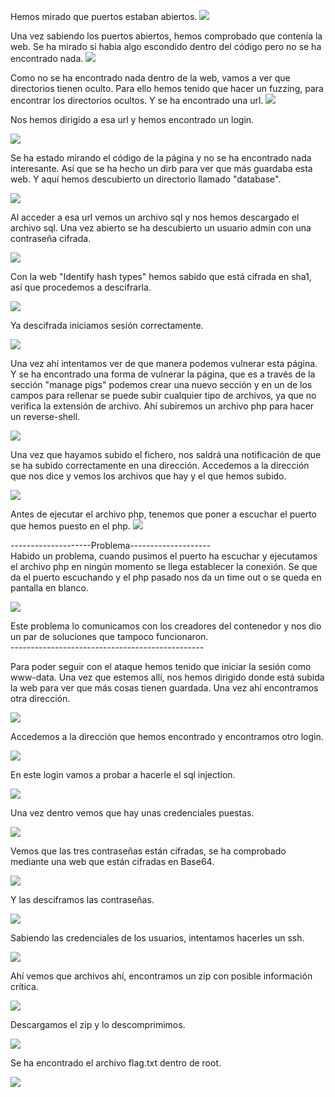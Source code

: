 
Hemos mirado que puertos estaban abiertos.
![](https://github.com/Dani-ITB24/Proyecto-Final/blob/Grupo5(Eloi-Alan-Fernando-Jose-Zomeño)/Documentos/Grupo%202/A03%20-%20Inyección/Assets/maqA03-1.png)

Una vez sabiendo los puertos abiertos, hemos comprobado que contenía la web. Se ha mirado si habia algo escondido dentro del código pero no se ha encontrado nada.
![](https://github.com/Dani-ITB24/Proyecto-Final/blob/Grupo5(Eloi-Alan-Fernando-Jose-Zomeño)/Documentos/Grupo%202/A03%20-%20Inyección/Assets/maqA03-2.png)

Como no se ha encontrado nada dentro de la web, vamos a ver que directorios tienen oculto. Para ello hemos tenido que hacer un fuzzing, para encontrar los directorios ocultos. Y se ha encontrado una url.
![](https://github.com/Dani-ITB24/Proyecto-Final/blob/Grupo5(Eloi-Alan-Fernando-Jose-Zomeño)/Documentos/Grupo%202/A03%20-%20Inyección/Assets/maqA03-3.png)

Nos hemos dirigido a esa url y hemos encontrado un login.

![](https://github.com/Dani-ITB24/Proyecto-Final/blob/Grupo5(Eloi-Alan-Fernando-Jose-Zomeño)/Documentos/Grupo%202/A03%20-%20Inyección/Assets/maqA03-4.png)


Se ha estado mirando el código de la página y no se ha encontrado nada interesante. Así que se ha hecho un dirb para ver que más guardaba esta web. Y aquí hemos descubierto un directorio llamado "database".

![](https://github.com/Dani-ITB24/Proyecto-Final/blob/Grupo5(Eloi-Alan-Fernando-Jose-Zomeño)/Documentos/Grupo%202/A03%20-%20Inyección/Assets/maqA03-5.png)


Al acceder a esa url vemos un archivo sql y nos hemos descargado el archivo sql. Una vez abierto se ha descubierto un usuario admin con una contraseña cifrada.

![](https://github.com/Dani-ITB24/Proyecto-Final/blob/Grupo5(Eloi-Alan-Fernando-Jose-Zomeño)/Documentos/Grupo%202/A03%20-%20Inyección/Assets/maqA03-6.png)


Con la web "Identify hash types" hemos sabido que está cifrada en sha1, así que procedemos a descifrarla.

![](https://github.com/Dani-ITB24/Proyecto-Final/blob/Grupo5(Eloi-Alan-Fernando-Jose-Zomeño)/Documentos/Grupo%202/A03%20-%20Inyección/Assets/maqA03-7.png)


Ya descifrada iniciamos sesión correctamente.

![](https://github.com/Dani-ITB24/Proyecto-Final/blob/Grupo5(Eloi-Alan-Fernando-Jose-Zomeño)/Documentos/Grupo%202/A03%20-%20Inyección/Assets/maqA03-8.png)

Una vez ahí intentamos ver de que manera podemos vulnerar esta página. Y se ha encontrado una forma de vulnerar la página, que es a través de la sección "manage pigs" podemos crear una nuevo sección y en un de los campos para rellenar se puede subir cualquier tipo de archivos, ya que no verifica la extensión de archivo. Ahí subiremos un archivo php para hacer un reverse-shell.

![](https://github.com/Dani-ITB24/Proyecto-Final/blob/Grupo5(Eloi-Alan-Fernando-Jose-Zomeño)/Documentos/Grupo%202/A03%20-%20Inyección/Assets/maqA03-9.png)

Una vez que hayamos subido el fichero, nos saldrá una notificación de que se ha subido correctamente en una dirección. Accedemos a la dirección que nos dice y vemos los archivos que hay y el que hemos subido.

![](https://github.com/Dani-ITB24/Proyecto-Final/blob/Grupo5(Eloi-Alan-Fernando-Jose-Zomeño)/Documentos/Grupo%202/A03%20-%20Inyección/Assets/maqA03-10.png)

Antes de ejecutar el archivo php, tenemos que poner a escuchar el puerto que hemos puesto en el php.
![](https://github.com/Dani-ITB24/Proyecto-Final/blob/Grupo5(Eloi-Alan-Fernando-Jose-Zomeño)/Documentos/Grupo%202/A03%20-%20Inyección/Assets/maqA03-11.png)

--------------------Problema-------------------- <br>
Habido un problema, cuando pusimos el puerto ha escuchar y ejecutamos el archivo php en ningún momento se llega establecer la conexión. Se que da el puerto escuchando y el php pasado nos da un time out o se queda en pantalla en blanco. <br>

![](https://github.com/Dani-ITB24/Proyecto-Final/blob/Grupo5(Eloi-Alan-Fernando-Jose-Zomeño)/Documentos/Grupo%202/A03%20-%20Inyección/Assets/maqA03-12.png)

Este problema lo comunicamos con los creadores del contenedor y nos dio un par de soluciones que tampoco funcionaron.
<br>
------------------------------------------------<br>

Para poder seguir con el ataque hemos tenido que iniciar la sesión como www-data. Una vez que estemos allí, nos hemos dirigido donde está subida la web para ver que más cosas tienen guardada. Una vez ahí encontramos otra dirección.

![](https://github.com/Dani-ITB24/Proyecto-Final/blob/Grupo5(Eloi-Alan-Fernando-Jose-Zomeño)/Documentos/Grupo%202/A03%20-%20Inyección/Assets/maqA03-13.png)

Accedemos a la dirección que hemos encontrado y encontramos otro login.

![](https://github.com/Dani-ITB24/Proyecto-Final/blob/Grupo5(Eloi-Alan-Fernando-Jose-Zomeño)/Documentos/Grupo%202/A03%20-%20Inyección/Assets/maqA03-14.png)

En este login vamos a probar a hacerle el sql injection.

![](https://github.com/Dani-ITB24/Proyecto-Final/blob/Grupo5(Eloi-Alan-Fernando-Jose-Zomeño)/Documentos/Grupo%202/A03%20-%20Inyección/Assets/maqA03-15.png)

Una vez dentro vemos que hay unas credenciales puestas.

![](https://github.com/Dani-ITB24/Proyecto-Final/blob/Grupo5(Eloi-Alan-Fernando-Jose-Zomeño)/Documentos/Grupo%202/A03%20-%20Inyección/Assets/maqA03-16.png)

Vemos que las tres contraseñas están cifradas, se ha comprobado mediante una web que están cifradas en Base64.

![](https://github.com/Dani-ITB24/Proyecto-Final/blob/Grupo5(Eloi-Alan-Fernando-Jose-Zomeño)/Documentos/Grupo%202/A03%20-%20Inyección/Assets/maqA03-17.png)

Y las desciframos las contraseñas.

![](https://github.com/Dani-ITB24/Proyecto-Final/blob/Grupo5(Eloi-Alan-Fernando-Jose-Zomeño)/Documentos/Grupo%202/A03%20-%20Inyección/Assets/maqA03-18.png)

Sabiendo las credenciales de los usuarios, intentamos hacerles un ssh.

![](https://github.com/Dani-ITB24/Proyecto-Final/blob/Grupo5(Eloi-Alan-Fernando-Jose-Zomeño)/Documentos/Grupo%202/A03%20-%20Inyección/Assets/maqA03-19.png)

Ahí vemos que archivos ahí, encontramos un zip con posible información crítica.

![](https://github.com/Dani-ITB24/Proyecto-Final/blob/Grupo5(Eloi-Alan-Fernando-Jose-Zomeño)/Documentos/Grupo%202/A03%20-%20Inyección/Assets/maqA03-20.png)

Descargamos el zip y lo descomprimimos.

![](https://github.com/Dani-ITB24/Proyecto-Final/blob/Grupo5(Eloi-Alan-Fernando-Jose-Zomeño)/Documentos/Grupo%202/A03%20-%20Inyección/Assets/maqA03-21.png)



Se ha encontrado el archivo flag.txt dentro de root.

![](https://github.com/Dani-ITB24/Proyecto-Final/blob/Grupo5(Eloi-Alan-Fernando-Jose-Zomeño)/Documentos/Grupo%202/A03%20-%20Inyección/Assets/maqA03-flag.png)
